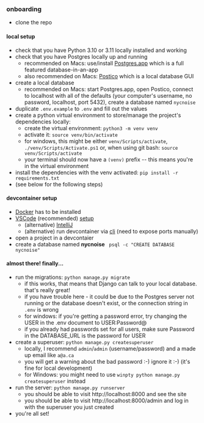 ### onboarding

- clone the repo
#### local setup
- check that you have Python 3.10 or 3.11 locally installed and working
- check that you have Postgres locally up and running
  - recommended on Macs: use/install [Postgres.app](https://postgresapp.com/) which is a full featured database-in-an-app
  - also recommended on Macs: [Postico](https://eggerapps.at/postico2/) which is a local database GUI
- create a local database
  - recommended on Macs: start Postgres.app, open Postico, connect to localhost with all of the defaults (your computer's username, no password, localhost, port 5432), create a database named `nycnoise`
- duplicate `.env.example` to `.env` and fill out the values
- create a python virtual environment to store/manage the project's dependencies locally:
  - create the virtual environment: `python3 -m venv venv`
  - activate it: `source venv/bin/activate`
  - for windows, this might be either `venv/Scripts/activate`, `./venv/Scripts/Activate.ps1` or, when using git bash: `source venv/Scripts/activate`
  - your terminal should now have a `(venv)` prefix -- this means you're in the virtual environment
- install the dependencies with the venv activated: `pip install -r requirements.txt`
- (see below for the following steps)

#### devcontainer setup
- [Docker](https://www.docker.com/products/docker-desktop/) has to be installed 
- [VSCode](https://code.visualstudio.com/Download) (recommended) [setup](https://code.visualstudio.com/docs/devcontainers/containers#_installation)
  - (alternative) [IntelliJ](https://www.jetbrains.com/help/idea/connect-to-devcontainer.html) 
  - (alternative) run devcontainer via [cli](https://code.visualstudio.com/docs/devcontainers/devcontainer-cli#_development-containers) (need to expose ports manually)
- open a project in a devcontaier
- create a database named **nycnoise** ` psql -c "CREATE DATABASE nycnoise"`

#### almost there! finally...
- run the migrations: `python manage.py migrate`
  - if this works, that means that Django can talk to your local database. that's really great!
  - if you have trouble here - it could be due to the Postgres server not running or the database doesn't exist, or the connection string in `.env` is wrong
  - for windows: if you're getting a password error, try changing the USER in the .env document to USER:Password@
  - if you already had passwords set for all users, make sure Password in the DATABASE_URL is the password for USER
- create a superuser: `python manage.py createsuperuser`
  - locally, I recommend `admin`/`admin` (username/password) and a made up email like `a@a.ca`
  - you will get a warning about the bad password :-) ignore it :-) (it's fine for local development)
  - for Windows: you might need to use `winpty python manage.py createsuperuser` instead
- run the server: `python manage.py runserver`
  - you should be able to visit http://localhost:8000 and see the site
  - you should be able to visit http://localhost:8000/admin and log in with the superuser you just created
- you're all set!

